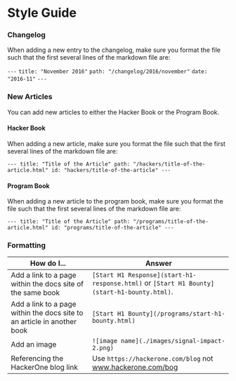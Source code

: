 # Style Guide 
### Changelog
When adding a new entry to the changelog, make sure you format the file such that the first several lines of the markdown file are:

`---`
`title: "November 2016"`
`path: "/changelog/2016/november"`
`date: "2016-11"`
`---`

### New Articles
You can add new articles to either the Hacker Book or the Program Book.

#### Hacker Book
When adding a new article, make sure you format the file such that the first several lines of the markdown file are:

`---
title: "Title of the Article"
path: "/hackers/title-of-the-article.html"
id: "hackers/title-of-the-article"
---`

#### Program Book
When adding a new article to the program book, make sure you format the file such that the first several lines of the markdown file are:

`---
title: "Title of the Article"
path: "/programs/title-of-the-article.html"
id: "programs/title-of-the-article"
---`

### Formatting
How do I... | Answer
----------- | -------
Add a link to a page within the docs site of the same book | `[Start H1 Response](start-h1-response.html)` or `[Start H1 Bounty](start-h1-bounty.html)`.
Add a link to a page within the docs site to an article in another book | `[Start H1 Bounty](/programs/start-h1-bounty.html)`
Add an image | `![image name](./images/signal-impact-2.png)`
Referencing the HackerOne blog link | Use `https://hackerone.com/blog` not www.hackerone.com/bog
